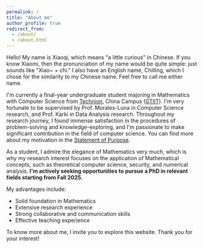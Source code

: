 ```yaml
---
permalink: /
title: "About me"
author_profile: true
redirect_from: 
  - /about/
  - /about.html
---
```


Hello! My name is Xiaoqi, which means "a little curious" in Chinese. If you know Xiaomi, then the pronunciation of my name would be quite simple: just sounds like "Xiao~ + chi." I also have an English name, Chilling, which I chose for the similarity to my Chinese name. Feel free to call me either name.

I'm currently a final-year undergraduate student majoring in Mathematics with Computer Science from [Technion](https://www.technion.ac.il/en/home-2/), China Campus ([GTIIT](https://www.gtiit.edu.cn/en/)). I'm very fortunate to be supervised by Prof. Morales-Luna in Computer Science research, and Prof. Karki in Data Analysis research. Throughout my research journey, I found immense satisfaction in the procedures of problem-solving and knowledge-exploring, and I'm passionate to make significant contribution in the field of computer science. You can find more about my motivation in the [Statement of Purpose](https://github.com/ChillingLiu/ChillingLiu.github.io/blob/master/files/StatementOfPurpose.pdf).

As a student, I admire the elegance of Mathematics very much, which is why my research interest focuses on the application of Mathematical concepts, such as theoretical computer science, security, and numerical analysis. **I'm actively seeking opportunities to pursue a PhD in relevant fields starting from Fall 2025.**

My advantages include:
* Solid foundation in Mathematics
* Extensive research experience
* Strong collaborative and communication skills
* Effective teaching experience

To know more about me, I invite you to explore this website. Thank you for your interest!
